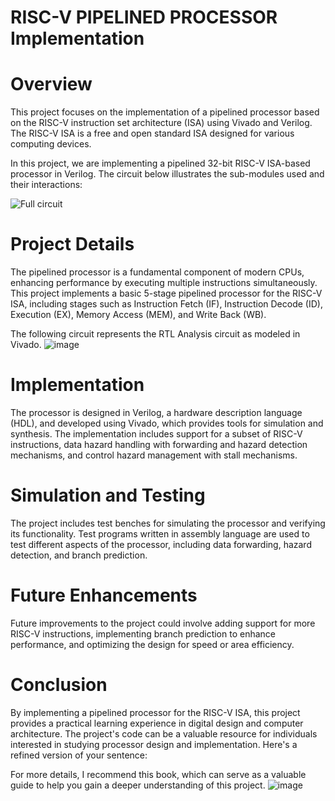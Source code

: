 # RISC-V PIPELINED PROCESSOR Implementation
# Overview
This project focuses on the implementation of a pipelined processor based on the RISC-V instruction set architecture (ISA) using Vivado and Verilog. The RISC-V ISA is a free and open standard ISA designed for various computing devices.

In this project, we are implementing a pipelined 32-bit RISC-V ISA-based processor in Verilog. The circuit below illustrates the sub-modules used and their interactions:

![Full circuit](https://github.com/mohamedazizbelhouchet/RISC-V-PIPELINED-PROCESSOR-Implementation/assets/127042008/8f224078-4991-4b8f-83ec-385747c98e29)

# Project Details
The pipelined processor is a fundamental component of modern CPUs, enhancing performance by executing multiple instructions simultaneously. This project implements a basic 5-stage pipelined processor for the RISC-V ISA, including stages such as Instruction Fetch (IF), Instruction Decode (ID), Execution (EX), Memory Access (MEM), and Write Back (WB).

The following circuit represents the RTL Analysis circuit as modeled in Vivado.
![image](https://github.com/mohamedazizbelhouchet/RISC-V-PIPELINED-PROCESSOR-Implementation/assets/161772847/d7086495-947c-45b8-9be8-b5d3f4ed409e)
# Implementation
The processor is designed in Verilog, a hardware description language (HDL), and developed using Vivado, which provides tools for simulation and synthesis. The implementation includes support for a subset of RISC-V instructions, data hazard handling with forwarding and hazard detection mechanisms, and control hazard management with stall mechanisms.

# Simulation and Testing
The project includes test benches for simulating the processor and verifying its functionality. Test programs written in assembly language are used to test different aspects of the processor, including data forwarding, hazard detection, and branch prediction.

# Future Enhancements
Future improvements to the project could involve adding support for more RISC-V instructions, implementing branch prediction to enhance performance, and optimizing the design for speed or area efficiency.

# Conclusion
By implementing a pipelined processor for the RISC-V ISA, this project provides a practical learning experience in digital design and computer architecture. The project's code can be a valuable resource for individuals interested in studying processor design and implementation.
Here's a refined version of your sentence:

For more details, I recommend this book, which can serve as a valuable guide to help you gain a deeper understanding of this project.
![image](https://github.com/user-attachments/assets/fdfaea16-7002-4065-9e66-8f3d6c47177f)

